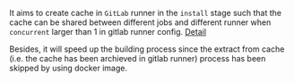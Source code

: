 It aims to create cache in `GitLab` runner in the `install` stage such that the cache can be shared between different jobs and different runner when `concurrent` larger than 1 in gitlab runner config. [Detail](https://gitlab.com/gitlab-org/gitlab-runner/issues/1151) 

Besides, it will speed up the building process since the extract from cache (i.e. the cache has been archieved in gitlab runner) process has been skipped by using docker image. 